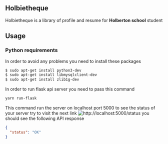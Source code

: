 ## Holbietheque

Holbietheque is a library of profile and resume for **Holberton school** student


## Usage
### Python requirements
In order to avoid any problems you need to install these packages
```bash
$ sudo apt-get install python3-dev
$ sudo apt-get install libmysqlclient-dev
$ sudo apt-get install zlib1g-dev
```
In order to run flask api server you need to pass this command
```bash
yarn run-flask
```
This command run the server on localhost port 5000 to see the status of your server try to visit the next link
![http://localhost:5000/status](http://localhost:5000/status)
you should see the following API response
```json
{
  "status": "OK"
}
```